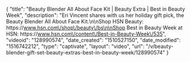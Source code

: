 {
    "title": "Beauty Blender All About Face Kit | Beauty Extra | Best in Beauty Week",
    "description": "Eri Vincent shares with us her holiday gift pick, the Beauty Blender All About Face Kit.\n\nShop HSN Beauty: https:\/\/www.hsn.com\/shop\/beauty\/bs\n\nShop Best in Beauty Week at HSN: https:\/\/www.hsn.com\/content\/Best-in-Beauty-Week\/535",
    "videoid": "128990574",
    "date_created": "1510527150",
    "date_modified": "1516742212",
    "type": "captivate",
    "layout": "video",
    "url": "\/v\/beauty-blender-gift-set-beauty-extras-best-in-beauty-week\/128990574"
}